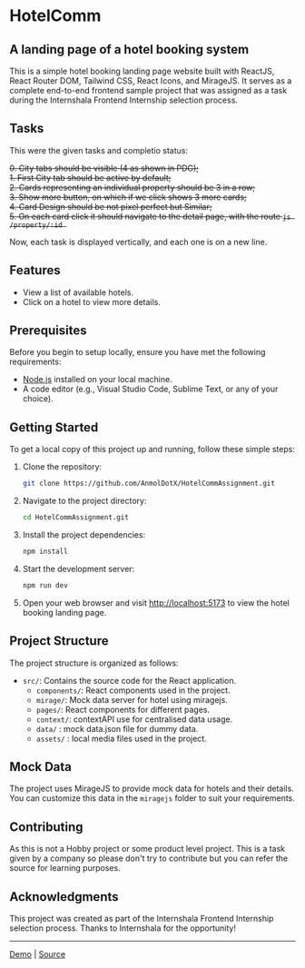 # HotelComm
## A landing page of a hotel booking system

This is a simple hotel booking landing page website built with ReactJS, React Router DOM, Tailwind CSS, React Icons, and MirageJS. It serves as a complete end-to-end frontend sample project that was assigned as a task during the Internshala Frontend Internship selection process.

## Tasks

This were the given tasks and completio status: 

~~0. City tabs should be visible (4 as shown in PDG);~~  
~~1. First City tab should be active by default;~~  
~~2. Cards representing an individual property should be 3 in a row;~~  
~~3. Show more button, on which if we click shows 3 more cards;~~  
~~4. Card Design should be not pixel perfect but Similar;~~  
~~5. On each card click it should navigate to the detail page, with the route  ```js /property/:id ```~~  

Now, each task is displayed vertically, and each one is on a new line.

## Features

- View a list of available hotels.
- Click on a hotel to view more details.

## Prerequisites

Before you begin to setup locally, ensure you have met the following requirements:

- [Node.js](https://nodejs.org/) installed on your local machine.
- A code editor (e.g., Visual Studio Code, Sublime Text, or any of your choice).

## Getting Started

To get a local copy of this project up and running, follow these simple steps:

1. Clone the repository:

   ```bash
   git clone https://github.com/AnmolDotX/HotelCommAssignment.git
   ```

2. Navigate to the project directory:

   ```bash
   cd HotelCommAssignment.git
   ```

3. Install the project dependencies:

   ```bash
   npm install
   ```

4. Start the development server:

   ```bash
   npm run dev
   ```

5. Open your web browser and visit [http://localhost:5173](http://localhost:5173) to view the hotel booking landing page.

## Project Structure

The project structure is organized as follows:

- `src/`: Contains the source code for the React application.
  - `components/`: React components used in the project.
  - `mirage/`: Mock data server for hotel using miragejs.
  - `pages/`: React components for different pages.
  - `context/`: contextAPI use for centralised data usage.
  - `data/` : mock data.json file for dummy data.
  - `assets/` : local media files used in the project.

## Mock Data

The project uses MirageJS to provide mock data for hotels and their details. You can customize this data in the `miragejs` folder to suit your requirements.

## Contributing

As this is not a Hobby project or some product level project. This is a task given by a company so please don't try to contribute but you can refer the source for learning purposes.

## Acknowledgments

This project was created as part of the Internshala Frontend Internship selection process. Thanks to Internshala for the opportunity!

---

[Demo](https://hotelcomm.netlify.app/) | [Source](https://github.com/yourusername/hotel-booking-landing-page/issues)